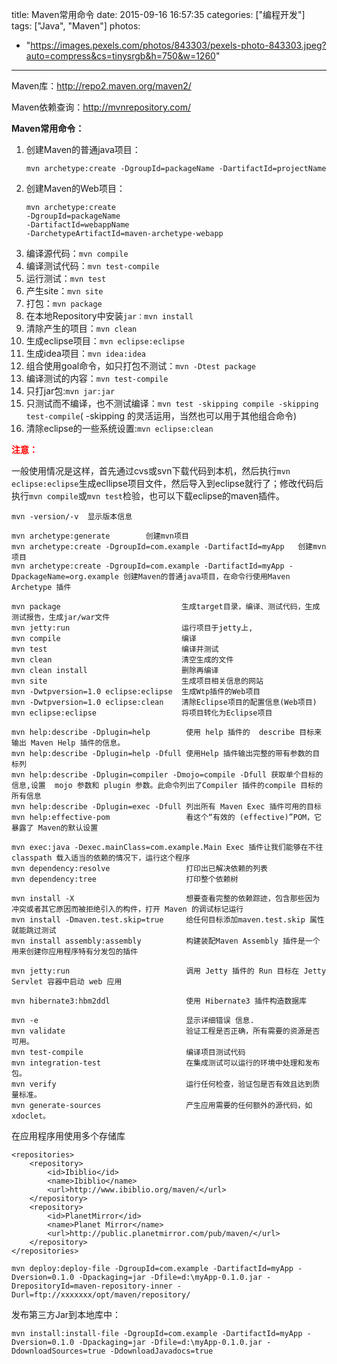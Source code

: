 title: Maven常用命令
date: 2015-09-16 16:57:35
categories: ["编程开发"]
tags: ["Java", "Maven"]
photos:
  - "https://images.pexels.com/photos/843303/pexels-photo-843303.jpeg?auto=compress&cs=tinysrgb&h=750&w=1260"
---
Maven库：http://repo2.maven.org/maven2/

Maven依赖查询：http://mvnrepository.com/

**Maven常用命令：**

1. 创建Maven的普通java项目：

   ```
   mvn archetype:create -DgroupId=packageName -DartifactId=projectName
   ```
2. 创建Maven的Web项目：

    ```
    mvn archetype:create
    -DgroupId=packageName
    -DartifactId=webappName
    -DarchetypeArtifactId=maven-archetype-webapp
    ```
<!--more-->
3. 编译源代码：`mvn compile`
4. 编译测试代码：`mvn test-compile`
5. 运行测试：`mvn test`
6. 产生site：`mvn site`
7. 打包：`mvn package`
8. 在本地Repository中安装`jar：mvn install`
9. 清除产生的项目：`mvn clean`
10. 生成eclipse项目：`mvn eclipse:eclipse`
11. 生成idea项目：`mvn idea:idea`
12. 组合使用goal命令，如只打包不测试：`mvn -Dtest package`
13. 编译测试的内容：`mvn test-compile`
14. 只打jar包:`mvn jar:jar`
15. 只测试而不编译，也不测试编译：`mvn test -skipping compile -skipping test-compile`( -skipping 的灵活运用，当然也可以用于其他组合命令)
16. 清除eclipse的一些系统设置:`mvn eclipse:clean`

<font color="red">**注意：**</font>

一般使用情况是这样，首先通过cvs或svn下载代码到本机，然后执行`mvn eclipse:eclipse`生成ecllipse项目文件，然后导入到eclipse就行了；修改代码后执行`mvn compile`或`mvn test`检验，也可以下载eclipse的maven插件。
```
mvn -version/-v  显示版本信息

mvn archetype:generate        创建mvn项目
mvn archetype:create -DgroupId=com.example -DartifactId=myApp   创建mvn项目
mvn archetype:create -DgroupId=com.example -DartifactId=myApp -DpackageName=org.example 创建Maven的普通java项目，在命令行使用Maven Archetype 插件

mvn package                           生成target目录，编译、测试代码，生成测试报告，生成jar/war文件
mvn jetty:run                         运行项目于jetty上,
mvn compile                           编译
mvn test                              编译并测试
mvn clean                             清空生成的文件
mvn clean install                     删除再编译
mvn site                              生成项目相关信息的网站
mvn -Dwtpversion=1.0 eclipse:eclipse  生成Wtp插件的Web项目
mvn -Dwtpversion=1.0 eclipse:clean    清除Eclipse项目的配置信息(Web项目)
mvn eclipse:eclipse                   将项目转化为Eclipse项目

mvn help:describe -Dplugin=help        使用 help 插件的  describe 目标来输出 Maven Help 插件的信息。
mvn help:describe -Dplugin=help -Dfull 使用Help 插件输出完整的带有参数的目标列
mvn help:describe -Dplugin=compiler -Dmojo=compile -Dfull 获取单个目标的信息,设置  mojo 参数和 plugin 参数。此命令列出了Compiler 插件的compile 目标的所有信息
mvn help:describe -Dplugin=exec -Dfull 列出所有 Maven Exec 插件可用的目标
mvn help:effective-pom                 看这个“有效的 (effective)”POM，它暴露了 Maven的默认设置

mvn exec:java -Dexec.mainClass=com.example.Main Exec 插件让我们能够在不往 classpath 载入适当的依赖的情况下，运行这个程序
mvn dependency:resolve                 打印出已解决依赖的列表
mvn dependency:tree                    打印整个依赖树

mvn install -X                         想要查看完整的依赖踪迹，包含那些因为冲突或者其它原因而被拒绝引入的构件，打开 Maven 的调试标记运行
mvn install -Dmaven.test.skip=true     给任何目标添加maven.test.skip 属性就能跳过测试
mvn install assembly:assembly          构建装配Maven Assembly 插件是一个用来创建你应用程序特有分发包的插件

mvn jetty:run                          调用 Jetty 插件的 Run 目标在 Jetty Servlet 容器中启动 web 应用

mvn hibernate3:hbm2ddl                 使用 Hibernate3 插件构造数据库

mvn -e                                 显示详细错误 信息.
mvn validate                           验证工程是否正确，所有需要的资源是否可用。
mvn test-compile                       编译项目测试代码
mvn integration-test                   在集成测试可以运行的环境中处理和发布包。
mvn verify                             运行任何检查，验证包是否有效且达到质量标准。
mvn generate-sources                   产生应用需要的任何额外的源代码，如xdoclet。
```
在应用程序用使用多个存储库
```
<repositories>
    <repository>
        <id>Ibiblio</id>
        <name>Ibiblio</name>
        <url>http://www.ibiblio.org/maven/</url>
    </repository>
    <repository>
        <id>PlanetMirror</id>
        <name>Planet Mirror</name>
        <url>http://public.planetmirror.com/pub/maven/</url>
    </repository>
</repositories>
```

```
mvn deploy:deploy-file -DgroupId=com.example -DartifactId=myApp -Dversion=0.1.0 -Dpackaging=jar -Dfile=d:\myApp-0.1.0.jar -DrepositoryId=maven-repository-inner -Durl=ftp://xxxxxxx/opt/maven/repository/
```

发布第三方Jar到本地库中：
```
mvn install:install-file -DgroupId=com.example -DartifactId=myApp -Dversion=0.1.0 -Dpackaging=jar -Dfile=d:\myApp-0.1.0.jar -DdownloadSources=true -DdownloadJavadocs=true
```
